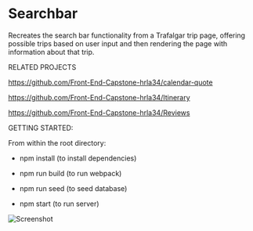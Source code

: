 # Searchbar
Recreates the search bar functionality from a Trafalgar trip page, offering possible trips based on user input and then rendering the page with information about that trip.

RELATED PROJECTS

https://github.com/Front-End-Capstone-hrla34/calendar-quote

https://github.com/Front-End-Capstone-hrla34/Itinerary

https://github.com/Front-End-Capstone-hrla34/Reviews

GETTING STARTED:

From within the root directory:

* npm install (to install dependencies)

* npm run build (to run webpack)

* npm run seed (to seed database)

* npm start (to run server)

![Screenshot]('./Front_End_Capstone_screenshot)

